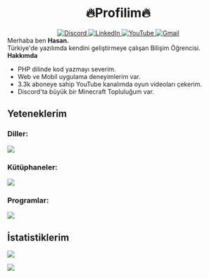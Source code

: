 <div id="header" align="center">
  <h1><strong>🔥Profilim🔥</strong><br></h1>
  <div id="badges" align="center">
    <a href="https://discord.com/users/534471720246050835">
      <img src="https://img.shields.io/badge/Discord-5865F2?style=for-the-badge&logo=discord&logoColor=white" alt="Discord"/>
    </a>
    <a href="https://www.linkedin.com/in/hasan-bulut-970bb2273">
      <img src="https://img.shields.io/badge/LinkedIn-blue?style=for-the-badge&logo=linkedin&logoColor=white" alt="LinkedIn"/>
    </a>
    <a href="https://www.youtube.com/@cloyun">
      <img src="https://img.shields.io/badge/YouTube-FF0000?style=for-the-badge&logo=youtube&logoColor=white" alt="YouTube"/>
    </a>
    <a href="mailto:buluthasan853@gmail.com">
      <img src="https://img.shields.io/badge/gmail-red?style=for-the-badge&logo=gmail&logoColor=white" alt="Gmail"/>
    </a>
  </div>
  <img src="https://komarev.com/ghpvc/?username=hasan-bulut&style=flat-square&color=red" alt=""/>
</div>
Merhaba ben <strong>Hasan.</strong><br>
Türkiye'de yazılımda kendini geliştirmeye çalışan Bilişim Öğrencisi.<br>
<div>
<strong>Hakkımda</strong>
<ul>
<li>PHP dilinde kod yazmayı severim.</li>
<li>Web ve Mobil uygulama deneyimlerim var.</li>
<li>3.3k aboneye sahip YouTube kanalımda oyun videoları çekerim.</li>
<li>Discord'ta büyük bir Minecraft Topluluğum var.</li>
</ul>
</div>

<div>
<h2><strong>Yeteneklerim</strong></h2>
<h3>Diller:</h3>

<img src='https://skillicons.dev/icons?i=php,js,html,css,python,dart,cs,go,mysql'>

<h3>Kütüphaneler:</h3>

<img src='https://skillicons.dev/icons?i=laravel,nodejs,jquery,flutter,bootstrap,react,vue'>

<h3>Programlar:</h3>

<img src='https://skillicons.dev/icons?i=vscode,visualstudio,ps,pr,ae,blender'>
</div>

<div>
<h2><strong>İstatistiklerim</strong></h2>

![](https://github-readme-stats.vercel.app/api?username=hasan-bulut&show_icons=true&theme=gradient&bg_color=0,0077B6,081844&title_color=E1E1FF&icon_color=AAAAAA&text_color=ffffff)

![](https://github-readme-stats.vercel.app/api/top-langs/?username=hasan-bulut&layout=compact&theme=gradient&bg_color=0,0077B6,081844&title_color=E1E1FF&icon_color=AAAAAA&text_color=ffffff)
</div>
